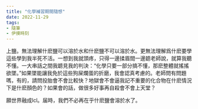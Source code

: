 ```yaml
---
title: "化學補習期間隨想"
date: 2022-11-29 
tags:
- 隨筆
- 伊摸時刻
---
```


上鹽。無法理解什麽鹽可以溶於水和什麽鹽不可以溶於水。更無法理解爲什麽要學這些學到我半死不活。一想到我就頭疼，只得一邊揉眉間一邊聼老師說，就算我聽不懂。一大串話之間我聼見我的判決：“化學只要一部分搞不懂，那麽整體就搖搖欲墜。”如果墜能讓我免於這些狗屎爛蛋的折磨，我會認真考慮的。老師問有問題嗎，有的，請問投胎會不會比較快？地獄會不會逼我記不重要的化合物在什麽情況下是什麽顏色的？如果會的話，做很多好事再自殺會不會上天堂？

願世界融成lcl。届時，我們不必再在乎什麽鹽會溶於水了。
